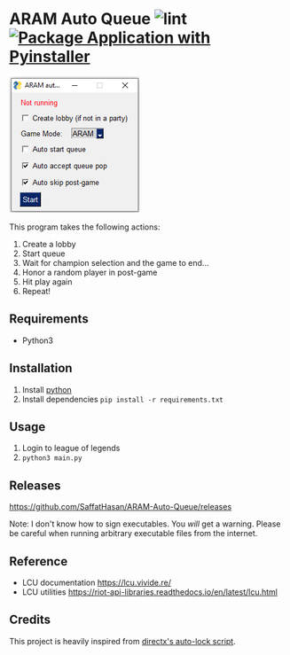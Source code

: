 # ARAM Auto Queue ![lint](https://github.com/SaffatHasan/Aram-Auto-Queue/actions/workflows/pylint.yml/badge.svg) [![Package Application with Pyinstaller](https://github.com/SaffatHasan/ARAM-Auto-Queue/actions/workflows/pyinstaller.yml/badge.svg)](https://github.com/SaffatHasan/ARAM-Auto-Queue/actions/workflows/pyinstaller.yml)

![](assets/sample.png)

This program takes the following actions:

1. Create a lobby
1. Start queue
1. Wait for champion selection and the game to end...
1. Honor a random player in post-game
1. Hit play again
1. Repeat!

## Requirements

- Python3

## Installation

1. Install [python](https://www.python.org/downloads/)
1. Install dependencies
    `pip install -r requirements.txt`

## Usage

1. Login to league of legends
1. `python3 main.py`

## Releases

https://github.com/SaffatHasan/ARAM-Auto-Queue/releases

Note: I don't know how to sign executables. You _will_ get a warning. Please be careful when running arbitrary executable files from the internet.


## Reference

- LCU documentation https://lcu.vivide.re/
- LCU utilities https://riot-api-libraries.readthedocs.io/en/latest/lcu.html

## Credits

This project is heavily inspired from [directx's auto-lock script](https://github.com/directx5/League-of-Legends-Auto-Accept-Insta-Lock-Python).
